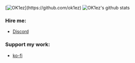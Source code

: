 
[![OK1ez](https://readme-typing-svg.herokuapp.com?font=Fira+Code&weight=700&pause=1000&color=ED3F84&width=435&lines=Hey%2C+I'm+OK1ez!)](https://github.com/ok1ez)
![OK1ez's github stats](https://github-readme-stats.vercel.app/api?username=ok1ez&count_private=true&theme=radical&hide_border=true)

### Hire me: 
* [Discord](https://discord.gg/RJcAVUNt38)

### Support my work:
* [ko-fi](https://ko-fi.com/ok1ez)



